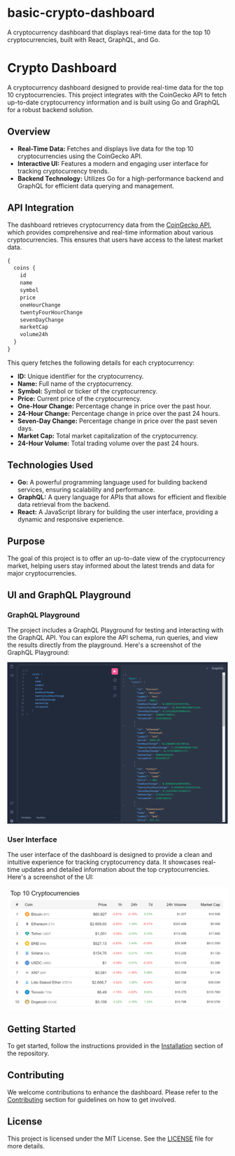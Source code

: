 # basic-crypto-dashboard
A cryptocurrency dashboard that displays real-time data for the top 10 cryptocurrencies, built with React, GraphQL, and Go.

# Crypto Dashboard

A cryptocurrency dashboard designed to provide real-time data for the top 10 cryptocurrencies. This project integrates with the CoinGecko API to fetch up-to-date cryptocurrency information and is built using Go and GraphQL for a robust backend solution.

## Overview

- **Real-Time Data:** Fetches and displays live data for the top 10 cryptocurrencies using the CoinGecko API.
- **Interactive UI:** Features a modern and engaging user interface for tracking cryptocurrency trends.
- **Backend Technology:** Utilizes Go for a high-performance backend and GraphQL for efficient data querying and management.

## API Integration

The dashboard retrieves cryptocurrency data from the [CoinGecko API](https://coingecko.com), which provides comprehensive and real-time information about various cryptocurrencies. This ensures that users have access to the latest market data.

```graphql
{
  coins {
    id
    name
    symbol
    price
    oneHourChange
    twentyFourHourChange
    sevenDayChange
    marketCap
    volume24h
  }
}
```
This query fetches the following details for each cryptocurrency:

- **ID:** Unique identifier for the cryptocurrency.
- **Name:** Full name of the cryptocurrency.
- **Symbol:** Symbol or ticker of the cryptocurrency.
- **Price:** Current price of the cryptocurrency.
- **One-Hour Change:** Percentage change in price over the past hour.
- **24-Hour Change:** Percentage change in price over the past 24 hours.
- **Seven-Day Change:** Percentage change in price over the past seven days.
- **Market Cap:** Total market capitalization of the cryptocurrency.
- **24-Hour Volume:** Total trading volume over the past 24 hours.

## Technologies Used

- **Go:** A powerful programming language used for building backend services, ensuring scalability and performance.
- **GraphQL:** A query language for APIs that allows for efficient and flexible data retrieval from the backend.
- **React:** A JavaScript library for building the user interface, providing a dynamic and responsive experience.

## Purpose

The goal of this project is to offer an up-to-date view of the cryptocurrency market, helping users stay informed about the latest trends and data for major cryptocurrencies.

## UI and GraphQL Playground

### GraphQL Playground

The project includes a GraphQL Playground for testing and interacting with the GraphQL API. You can explore the API schema, run queries, and view the results directly from the playground. Here's a screenshot of the GraphQL Playground:

![GraphQL Playground](images/1.png)

### User Interface

The user interface of the dashboard is designed to provide a clean and intuitive experience for tracking cryptocurrency data. It showcases real-time updates and detailed information about the top cryptocurrencies. Here's a screenshot of the UI:

![User Interface](images/2.png)


## Getting Started

To get started, follow the instructions provided in the [Installation](#installation) section of the repository.

## Contributing

We welcome contributions to enhance the dashboard. Please refer to the [Contributing](#contributing) section for guidelines on how to get involved.

## License

This project is licensed under the MIT License. See the [LICENSE](LICENSE) file for more details.
